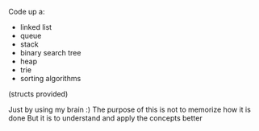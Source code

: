 Code up a:
- linked list
- queue
- stack
- binary search tree
- heap
- trie
- sorting algorithms

(structs provided)

Just by using my brain :)
The purpose of this is not to memorize how it is done
But it is to understand and apply the concepts better